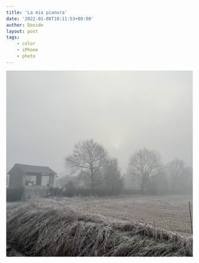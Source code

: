 ```yaml
---
title: 'La mia pianura'
date: '2022-01-08T10:11:53+00:00'
author: Davide
layout: post
tags:
    - color
    - iPhone
    - photo
---
```


![pianura](/img/foto/pianura.jpg)